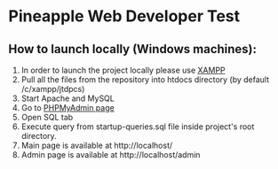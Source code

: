 # Pineapple Web Developer Test

## How to launch locally (Windows machines):
1. In order to launch the project locally please use [XAMPP](https://www.apachefriends.org/index.html)
2. Pull all the files from the repository into htdocs directory (by default /c/xampp/jtdpcs)
3. Start Apache and MySQL
4. Go to [PHPMyAdmin page](http://localhost/phpmyadmin/index.php)
5. Open SQL tab
6. Execute query from startup-queries.sql file inside project's root directory.
7. Main page is available at http://localhost/
8. Admin page is available at http://localhost/admin
